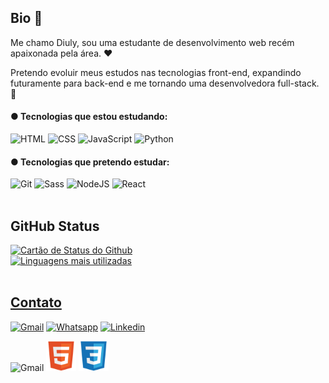 ## Bio 🤗

Me chamo Diuly, sou uma estudante de desenvolvimento web recém apaixonada pela área. ❤️

Pretendo evoluir meus estudos nas tecnologias front-end, expandindo futuramente para back-end e me tornando uma desenvolvedora full-stack. 🤩

#### ● Tecnologias que estou estudando:

![HTML](https://user-images.githubusercontent.com/106192001/180926506-1cb1e640-ed6f-47e1-8f3b-bfc9bb18c011.png)
![CSS](https://user-images.githubusercontent.com/106192001/180926535-868acb1c-9304-49fb-b1da-36b98c59efaa.png)
![JavaScript](https://user-images.githubusercontent.com/106192001/180927458-591f8e28-6f1d-44de-af43-f5126256aca0.png)
![Python](https://user-images.githubusercontent.com/106192001/180927813-6528b889-1e3d-401c-a85a-a4dfd2991a6f.png)

#### ● Tecnologias que pretendo estudar:

![Git](https://user-images.githubusercontent.com/106192001/180927589-a0335bbb-c551-4c86-82e4-d0f485455157.png)
![Sass](https://user-images.githubusercontent.com/106192001/180927696-ffaba009-067d-461b-afe4-732b429d1298.png)
![NodeJS](https://user-images.githubusercontent.com/106192001/180927735-cbccc723-5286-4d72-9c11-2571e19b9cee.png)
![React](https://user-images.githubusercontent.com/106192001/180927763-778b94ee-55d8-4d82-9a20-33bac5bf1aa3.png) <br><br>

## GitHub Status

<div>
  <a href="https://github.com/diulytofalo">
  <img alt="Cartão de Status do Github" src="https://github-readme-stats.vercel.app/api?username=diulytofalo&count_private=true&show_icons=true&theme=bear"/> <br>
  <img alt="Linguagens mais utilizadas" src="https://github-readme-stats.vercel.app/api/top-langs/?username=diulytofalo&layout=compact&show_icons=true&theme=bear"/>
</div> <br>

## Contato

[![Gmail](https://user-images.githubusercontent.com/106192001/180938411-427d5007-9c0c-4f22-b71b-2801757d454f.png)](mailto:diulytofalo@gmail.com)
[![Whatsapp](https://user-images.githubusercontent.com/106192001/180938479-0a7010da-d103-44ac-a964-e861730b51cb.png)](https://wa.me/5564993442586)
[![Linkedin](https://user-images.githubusercontent.com/106192001/180938521-dcb11f8d-0f13-461a-ad51-0f964978a149.png)](https://www.linkedin.com/in/diulytofalo/)

<div>
  <img alt="Gmail" src="https://user-images.githubusercontent.com/106192001/180938411-427d5007-9c0c-4f22-b71b-2801757d454f.png" 
  <a href="mailto:diulytofalo@gmail.com" target="_blank" rel="noopener noreferrer">
  <img alt="Whatsapp" width="48" src="https://raw.githubusercontent.com/devicons/devicon/master/icons/html5/html5-original.svg">
  <img alt="Linkedin" width="48" src="https://raw.githubusercontent.com/devicons/devicon/master/icons/css3/css3-original.svg">
</div>
